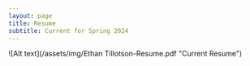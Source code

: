 ```yaml
---
layout: page
title: Resume
subtitle: Current for Spring 2024
---
```


![Alt text](/assets/img/Ethan Tillotson-Resume.pdf "Current Resume")
